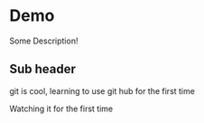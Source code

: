 # Demo

Some Description!

## Sub header

git is cool, learning to use git hub for the first time

Watching it for the first time
